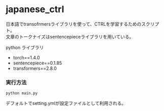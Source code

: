 # japanese_ctrl


日本語でtransofrmersライブラリを使って、CTRLを学習するためのスクリプト。    
文章のトークナイズはsentencepieceライブラリを用いている。  

python ライブラリ

- torch==1.4.0
- sentencepiece==0.1.85
- transformers==2.8.0

### 実行方法

```
python main.py
```
デフォルトでsetting.ymlが設定ファイルとして利用される。  

